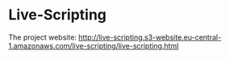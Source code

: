 # Live-Scripting

The project website: http://live-scripting.s3-website.eu-central-1.amazonaws.com/live-scripting/live-scripting.html
